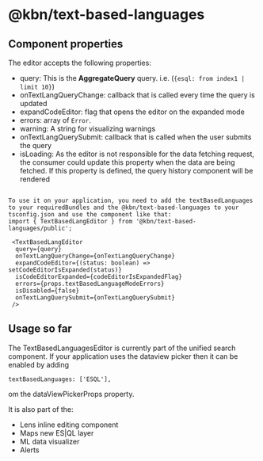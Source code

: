 # @kbn/text-based-languages

## Component properties
The editor accepts the following properties:
- query: This is the **AggregateQuery** query. i.e. (`{esql: from index1 | limit 10}`)
- onTextLangQueryChange: callback that is called every time the query is updated
- expandCodeEditor: flag that opens the editor on the expanded mode
- errors: array of `Error`.
- warning: A string for visualizing warnings
- onTextLangQuerySubmit: callback that is called when the user submits the query
- isLoading: As the editor is not responsible for the data fetching request, the consumer could update this property when the data are being fetched. If this property is defined, the query history component will be rendered
```

To use it on your application, you need to add the textBasedLanguages to your requiredBundles and the @kbn/text-based-languages to your tsconfig.json and use the component like that:
import { TextBasedLangEditor } from '@kbn/text-based-languages/public';

 <TextBasedLangEditor
  query={query}
  onTextLangQueryChange={onTextLangQueryChange}
  expandCodeEditor={(status: boolean) => setCodeEditorIsExpanded(status)}
  isCodeEditorExpanded={codeEditorIsExpandedFlag}
  errors={props.textBasedLanguageModeErrors}
  isDisabled={false}
  onTextLangQuerySubmit={onTextLangQuerySubmit}
 />
```

## Usage so far
The TextBasedLanguagesEditor is currently part of the unified search component. 
If your application uses the dataview picker then it can be enabled by adding

```
textBasedLanguages: ['ESQL'],
```

om the dataViewPickerProps property.

It is also part of the:
- Lens inline editing component
- Maps new ES|QL layer
- ML data visualizer
- Alerts